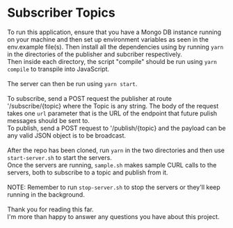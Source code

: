 # Subscriber Topics

To run this application, ensure that you have a Mongo DB instance running on your machine and then set up environment variables as seen in the env.example file(s).
Then install all the dependencies using by running `yarn` in the directories of the publisher and subcriber respectively.<br> Then inside each directory, the script "compile" should be run using `yarn compile` to transpile into JavaScript.<br><br>
The server can then be run using `yarn start`.
<br><br>
To subscribe, send a POST request the publisher at route '/subscribe/{topic} where the Topic is any string. The body of the request takes one `url` parameter that is the URL of the endpoint that future pulish messages should be sent to.<br>
To publish, send a POST request to '/publish/{topic} and the payload can be any valid JSON object is to be broadcast.
<br><br>
After the repo has been cloned, run `yarn` in the two directories
and then use `start-server.sh` to start the servers. <br>
Once the servers are running, `sample.sh` makes sample CURL calls to the servers, both to subscribe to a topic and publish from it. <br><br>
NOTE: Remember to run `stop-server.sh` to stop the servers or they'll keep running in the background. 
<br><br>
Thank you for reading this far. <br>
I'm more than happy to answer any questions you have about this project.